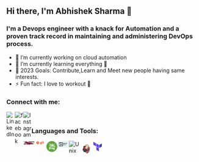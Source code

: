 ## Hi there, I'm Abhishek Sharma 👋

### I'm a Devops engineer with a knack for Automation and a proven track record in maintaining and administering DevOps process.
- 🔭 I’m currently working on cloud automation 
- 🌱 I’m currently learning everything 🤣
- 🥅 2023 Goals: Contribute,Learn and Meet new people having same interests.
- ⚡ Fun fact: I love to workout 🏃

### Connect with me:


[<img align="left" alt="LinkedIn" width="22px" src="https://cdn.jsdelivr.net/npm/simple-icons@v3/icons/linkedin.svg" />][linkedin]
[<img align="left" alt="facebook" width="22px" src="https://cdn.jsdelivr.net/npm/simple-icons@3.3.0/icons/facebook.svg" />][facebook]
[<img align="left" alt="Instagram" width="22px" src="https://cdn.jsdelivr.net/npm/simple-icons@v3/icons/instagram.svg" />][instagram]

<br />

### Languages and Tools:


<img align="left" alt="Unix" width="30px" src="https://raw.githubusercontent.com/parzival92/parzival92/master/icons/maven.jpg" />
<img align="left" alt="Unix" width="30px" src="https://raw.githubusercontent.com/parzival92/parzival92/master/icons/git.png"/>
<img align="left" alt="Unix" width="30px" src="https://raw.githubusercontent.com/parzival92/parzival92/master/icons/jfrog.png"/>
<img align="left" alt="Unix" width="30px" src="https://raw.githubusercontent.com/parzival92/parzival92/master/icons/shell.jpg"/>
<img align="left" alt="Unix" width="30px" src="https://simpleicons.org/icons/microsoftazure.svg"/>
<img align="left" alt="Unix" width="30px" src="https://raw.githubusercontent.com/parzival92/parzival92/master/icons/jenkins.png"/>
<img align="left" alt="Unix" width="30px" src="https://raw.githubusercontent.com/parzival92/parzival92/master/icons/teraform.png"/>


    



[facebook]: https://www.facebook.com/abhishek.slayer
[instagram]: https://www.instagram.com/parzival.92
[linkedin]: https://www.linkedin.com/in/abhishek-sharma-790a8b149/
